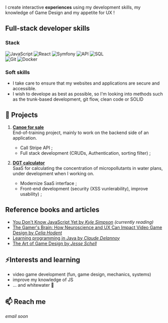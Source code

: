 <!--## Announcement-->
I create interactive **experiences** using my development skills, my knowledge of Game Design and my appetite for UX !
## Full-stack developer skills

### Stack
![JavaScript](https://img.shields.io/badge/JavaScript-F7DF1E?logo=javascript&logoColor=black)  ![React](https://img.shields.io/badge/React-20232A?logo=react&logoColor=61DAFB)  ![Symfony](https://img.shields.io/badge/Symfony-000000?logo=symfony&logoColor=white)  ![API](https://img.shields.io/badge/API-FF6F00?logo=fastapi&logoColor=white)  ![SQL](https://img.shields.io/badge/SQL-4479A1?logo=mysql&logoColor=white)  
![Git](https://img.shields.io/badge/Git-F05032?logo=git&logoColor=white)  ![Docker](https://img.shields.io/badge/Docker-2496ED?logo=docker&logoColor=white)  
<!--_[Visit my repositories](https://github.com/Yvialga?tab=repositories) for more technologies._-->
<!--<div>
  
[![JavaScript](https://img.shields.io/badge/-F7DF1E?style=for-the-badge&logo=javascript&logoColor=000000)](https://developer.mozilla.org/en-US/docs/Web/JavaScript)
[![React](https://img.shields.io/badge/-61DAFB?style=for-the-badge&logo=react&logoColor=000000)](https://react.dev/)
[![Symfony](https://img.shields.io/badge/-000000?style=for-the-badge&logo=symfony&logoColor=white)](https://symfony.com/)
[![API](https://img.shields.io/badge/-FF6C37?style=for-the-badge&logo=postman&logoColor=white)](https://www.postman.com/what-is-an-api/)
[![SQL](https://img.shields.io/badge/-4479A1?style=for-the-badge&logo=mysql&logoColor=white)](https://www.mysql.com/)
<br>
[![Git](https://img.shields.io/badge/-F05032?style=for-the-badge&logo=git&logoColor=white)](https://git-scm.com/)
[![Docker](https://img.shields.io/badge/-2496ED?style=for-the-badge&logo=docker&logoColor=white)](https://www.docker.com/)

</div>-->
### Soft skills
- I take care to ensure that my websites and applications are secure and accessible.
- I wish to develope as best as possible, so I'm looking into methods such as the trunk-based development, git flow, clean code or SOLID
<!---->
## 🔨 Projects
1. [**Canoe for sale**](https://github.com/Yvialga/canoe-for-sell)  
End-of-training project, mainly to work on the backend side of an application.
   - Call Stripe API ;
   - Full stack development (CRUDs, Authentication, sorting filter) ;

2. [**DGT calculator**](https://www.tommybernard.fr/projects/saas-dgt)  
SaaS for calculating the concentration of micropollutants in water plans, under development when I working on.
   - Modernize SaaS interface ;
   - Front-end development (security (XSS vunlerability), improve usability) ;

## Reference books and articles
- [You Don't Know JavaScript Yet by *Kyle Simpson*](https://github.com/getify/You-Dont-Know-JS/blob/2nd-ed/get-started/README.md) *(currently reading)*
- [The Gamer's Brain: How Neuroscience and UX Can Impact Video Game Design by *Celia Hodent*](https://celiahodent.com/resources/#check-out-my-books)
- [Learning programming in Java by *Claude Delannoy*](https://www.editions-eyrolles.com/livre/programmer-en-java-12)
- [The Art of Game Design by *Jesse Schell*](https://www.amazon.fr/Art-Game-Design-Lenses-Third/dp/1138632058)
<!--📓-->
## ⚡Interests and learning
- video game development (fun, game design, mechanics, systems)
- improve my knowledge of JS
- ... and whitewater 🌊

## 📫 Reach me
_email soon_
